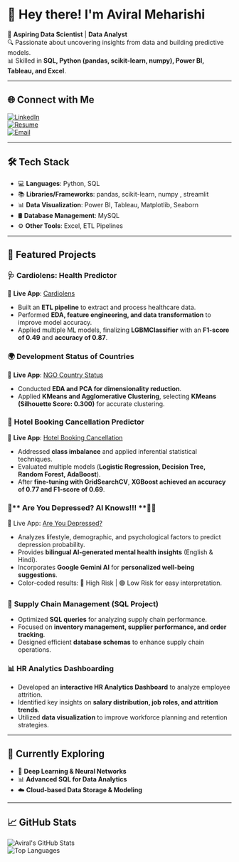 # 👋 Hey there! I'm Aviral Meharishi  

🚀 **Aspiring Data Scientist** | **Data Analyst**  
🔍 Passionate about uncovering insights from data and building predictive models.  
📊 Skilled in **SQL, Python (pandas, scikit-learn, numpy), Power BI, Tableau, and Excel**.  

---

## 🌐 Connect with Me  
[![LinkedIn](https://img.shields.io/badge/LinkedIn-%230077B5.svg?style=for-the-badge&logo=linkedin&logoColor=white)](https://www.linkedin.com/in/aviralmeharishi)  
[![Resume](https://img.shields.io/badge/Resume-%23000000.svg?style=for-the-badge&logo=adobeacrobatreader&logoColor=white)](https://drive.google.com/file/d/1FtDDixcriYjhBAfrsF_CjidAteWHd06-/view?usp=drive_link)  
[![Email](https://img.shields.io/badge/Email-%23D14836.svg?style=for-the-badge&logo=gmail&logoColor=white)](mailto:aviralmeharishi@gmail.com)  

---

## 🛠️ Tech Stack  
- 💻 **Languages**: Python, SQL  
- 📚 **Libraries/Frameworks**: pandas, scikit-learn, numpy , streamlit
- 📊 **Data Visualization**: Power BI, Tableau, Matplotlib, Seaborn  
- 🛢️ **Database Management**: MySQL  
- ⚙️ **Other Tools**: Excel, ETL Pipelines  

---

## 🌟 Featured Projects  

### 🩺 **Cardiolens: Health Predictor**  
🔗 **Live App**: [Cardiolens](https://cardiolens-health-predictor.streamlit.app/)  
- Built an **ETL pipeline** to extract and process healthcare data.  
- Performed **EDA, feature engineering, and data transformation** to improve model accuracy.  
- Applied multiple ML models, finalizing **LGBMClassifier** with an **F1-score of 0.49** and **accuracy of 0.87**.  

### 🌍 **Development Status of Countries**  
🔗 **Live App**: [NGO Country Status](https://ngo-country-status-by-aviral.streamlit.app/)  
- Conducted **EDA and PCA for dimensionality reduction**.  
- Applied **KMeans and Agglomerative Clustering**, selecting **KMeans (Silhouette Score: 0.300)** for accurate clustering.  

### 🏨 **Hotel Booking Cancellation Predictor**  
🔗 **Live App**: [Hotel Booking Cancellation](https://gij9bnhtqtz6kmfsyp7pyd.streamlit.app/)  
- Addressed **class imbalance** and applied inferential statistical techniques.  
- Evaluated multiple models (**Logistic Regression, Decision Tree, Random Forest, AdaBoost**).  
- After **fine-tuning with GridSearchCV**, **XGBoost achieved an accuracy of 0.77 and F1-score of 0.69**.

### 🧠** Are You Depressed? AI Knows!!! **🤔💭
🔗 Live App: [Are You Depressed?](https://are-you-depressed.streamlit.app/)
- Analyzes lifestyle, demographic, and psychological factors to predict depression probability.
- Provides **bilingual AI-generated mental health insights** (English & Hindi).
- Incorporates **Google Gemini AI** for **personalized well-being suggestions**.
- Color-coded results: 🔴 High Risk | 🟢 Low Risk for easy interpretation.

  
### 🚛 **Supply Chain Management (SQL Project)**  
- Optimized **SQL queries** for analyzing supply chain performance.  
- Focused on **inventory management, supplier performance, and order tracking**.  
- Designed efficient **database schemas** to enhance supply chain operations.  

### 📊 **HR Analytics Dashboarding**  
- Developed an **interactive HR Analytics Dashboard** to analyze employee attrition.  
- Identified key insights on **salary distribution, job roles, and attrition trends**.  
- Utilized **data visualization** to improve workforce planning and retention strategies.  

---

## 🌱 Currently Exploring  
- 🧠 **Deep Learning & Neural Networks**  
- 📊 **Advanced SQL for Data Analytics**  
- ☁️ **Cloud-based Data Storage & Modeling**  

---

## 📈 GitHub Stats  
![Aviral's GitHub Stats](https://github-readme-stats.vercel.app/api?username=aviralmeharishi&show_icons=true&theme=radical)  
![Top Languages](https://github-readme-stats.vercel.app/api/top-langs/?username=aviralmeharishi&layout=compact&theme=radical)  
